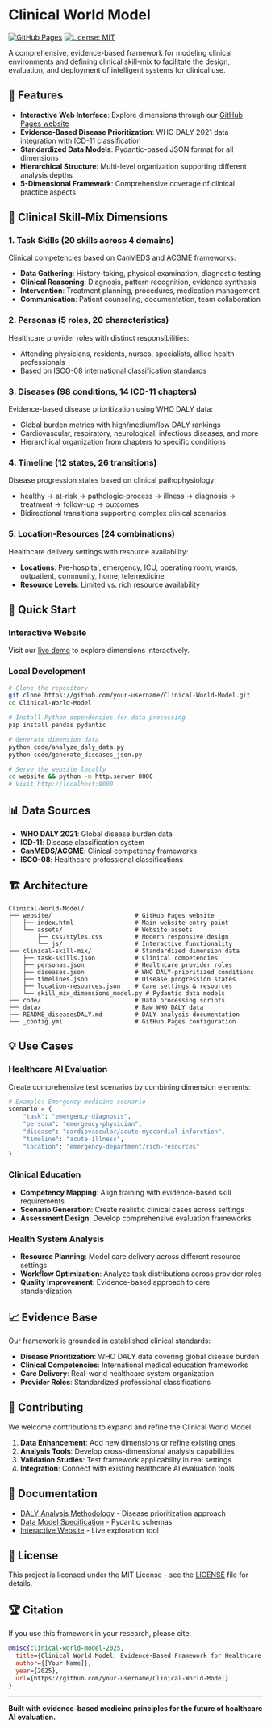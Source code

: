 # Clinical World Model

[![GitHub Pages](https://img.shields.io/badge/GitHub%20Pages-Live%20Demo-blue)](https://your-username.github.io/Clinical-World-Model)
[![License: MIT](https://img.shields.io/badge/License-MIT-yellow.svg)](https://opensource.org/licenses/MIT)

A comprehensive, evidence-based framework for modeling clinical environments and defining clinical skill-mix to facilitate the design, evaluation, and deployment of intelligent systems for clinical use.

## 🌟 Features

- **Interactive Web Interface**: Explore dimensions through our [GitHub Pages website](https://your-username.github.io/Clinical-World-Model)
- **Evidence-Based Disease Prioritization**: WHO DALY 2021 data integration with ICD-11 classification
- **Standardized Data Models**: Pydantic-based JSON format for all dimensions
- **Hierarchical Structure**: Multi-level organization supporting different analysis depths
- **5-Dimensional Framework**: Comprehensive coverage of clinical practice aspects

## 🏥 Clinical Skill-Mix Dimensions

### 1. **Task Skills** (20 skills across 4 domains)
Clinical competencies based on CanMEDS and ACGME frameworks:
- **Data Gathering**: History-taking, physical examination, diagnostic testing
- **Clinical Reasoning**: Diagnosis, pattern recognition, evidence synthesis  
- **Intervention**: Treatment planning, procedures, medication management
- **Communication**: Patient counseling, documentation, team collaboration

### 2. **Personas** (5 roles, 20 characteristics)
Healthcare provider roles with distinct responsibilities:
- Attending physicians, residents, nurses, specialists, allied health professionals
- Based on ISCO-08 international classification standards

### 3. **Diseases** (98 conditions, 14 ICD-11 chapters)
Evidence-based disease prioritization using WHO DALY data:
- Global burden metrics with high/medium/low DALY rankings
- Cardiovascular, respiratory, neurological, infectious diseases, and more
- Hierarchical organization from chapters to specific conditions

### 4. **Timeline** (12 states, 26 transitions)
Disease progression states based on clinical pathophysiology:
- healthy → at-risk → pathologic-process → illness → diagnosis → treatment → follow-up → outcomes
- Bidirectional transitions supporting complex clinical scenarios

### 5. **Location-Resources** (24 combinations)
Healthcare delivery settings with resource availability:
- **Locations**: Pre-hospital, emergency, ICU, operating room, wards, outpatient, community, home, telemedicine
- **Resource Levels**: Limited vs. rich resource availability

## 🚀 Quick Start

### Interactive Website
Visit our [live demo](https://your-username.github.io/Clinical-World-Model) to explore dimensions interactively.

### Local Development
```bash
# Clone the repository
git clone https://github.com/your-username/Clinical-World-Model.git
cd Clinical-World-Model

# Install Python dependencies for data processing
pip install pandas pydantic

# Generate dimension data
python code/analyze_daly_data.py
python code/generate_diseases_json.py

# Serve the website locally
cd website && python -m http.server 8000
# Visit http://localhost:8000
```

## 📊 Data Sources

- **WHO DALY 2021**: Global disease burden data
- **ICD-11**: Disease classification system
- **CanMEDS/ACGME**: Clinical competency frameworks
- **ISCO-08**: Healthcare professional classifications

## 🏗️ Architecture

```
Clinical-World-Model/
├── website/                       # GitHub Pages website
│   ├── index.html                 # Main website entry point
│   └── assets/                    # Website assets
│       ├── css/styles.css         # Modern responsive design
│       └── js/                    # Interactive functionality
├── clinical-skill-mix/            # Standardized dimension data
│   ├── task-skills.json           # Clinical competencies
│   ├── personas.json              # Healthcare provider roles
│   ├── diseases.json              # WHO DALY-prioritized conditions
│   ├── timelines.json             # Disease progression states
│   ├── location-resources.json    # Care settings & resources
│   └── skill_mix_dimensions_model.py # Pydantic data models
├── code/                          # Data processing scripts
├── data/                          # Raw WHO DALY data
├── README_diseasesDALY.md         # DALY analysis documentation
└── _config.yml                    # GitHub Pages configuration
```

## 💡 Use Cases

### Healthcare AI Evaluation
Create comprehensive test scenarios by combining dimension elements:
```python
# Example: Emergency medicine scenario
scenario = {
    "task": "emergency-diagnosis",
    "persona": "emergency-physician", 
    "disease": "cardiovascular/acute-myocardial-infarction",
    "timeline": "acute-illness",
    "location": "emergency-department/rich-resources"
}
```

### Clinical Education
- **Competency Mapping**: Align training with evidence-based skill requirements
- **Scenario Generation**: Create realistic clinical cases across settings
- **Assessment Design**: Develop comprehensive evaluation frameworks

### Health System Analysis
- **Resource Planning**: Model care delivery across different resource settings
- **Workflow Optimization**: Analyze task distributions across provider roles
- **Quality Improvement**: Evidence-based approach to care standardization

## 📈 Evidence Base

Our framework is grounded in established clinical standards:

- **Disease Prioritization**: WHO DALY data covering global disease burden
- **Clinical Competencies**: International medical education frameworks
- **Care Delivery**: Real-world healthcare system organization
- **Provider Roles**: Standardized professional classifications

## 🤝 Contributing

We welcome contributions to expand and refine the Clinical World Model:

1. **Data Enhancement**: Add new dimensions or refine existing ones
2. **Analysis Tools**: Develop cross-dimensional analysis capabilities  
3. **Validation Studies**: Test framework applicability in real settings
4. **Integration**: Connect with existing healthcare AI evaluation tools

## 📖 Documentation

- [DALY Analysis Methodology](README_diseasesDALY.md) - Disease prioritization approach
- [Data Model Specification](clinical-skill-mix/skill_mix_dimensions_model.py) - Pydantic schemas
- [Interactive Website](https://your-username.github.io/Clinical-World-Model) - Live exploration tool

## 📄 License

This project is licensed under the MIT License - see the [LICENSE](LICENSE) file for details.

## 🏆 Citation

If you use this framework in your research, please cite:

```bibtex
@misc{clinical-world-model-2025,
  title={Clinical World Model: Evidence-Based Framework for Healthcare AI Evaluation},
  author={[Your Name]},
  year={2025},
  url={https://github.com/your-username/Clinical-World-Model}
}
```

---

**Built with evidence-based medicine principles for the future of healthcare AI evaluation.** 
